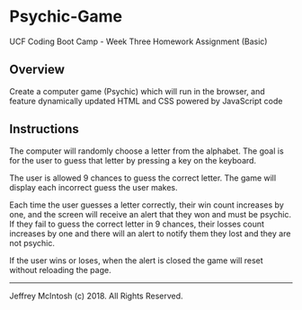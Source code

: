 # Psychic-Game

UCF Coding Boot Camp - Week Three Homework Assignment (Basic)

## Overview
Create a computer game (Psychic) which will run in the browser, and feature dynamically updated HTML and CSS powered by JavaScript code


## Instructions
The computer will randomly choose a letter from the alphabet. The goal is for the user to guess that letter by pressing a key on the keyboard.

The user is allowed 9 chances to guess the correct letter. The game will display each incorrect guess the user makes.

Each time the user guesses a letter correctly, their win count increases by one, and the screen will receive an alert that they won and must be psychic.  If they fail to guess the correct letter in 9 chances, their losses count increases by one and there will an alert to notify them they lost and they are not psychic.

If the user wins or loses, when the alert is closed the game will reset without reloading the page.


---
Jeffrey McIntosh (c) 2018.  All Rights Reserved.